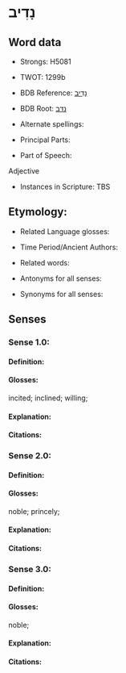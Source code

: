 # נָדִיב

<!-- Status: S2="NeedsEdits" -->
<!-- Lexica used for edits:   -->

## Word data

* Strongs: H5081

* TWOT: 1299b

* BDB Reference: [נָדִיב](rc://en/bdb/dict/n.bc.ad)

* BDB Root: [נדב](rc://en/bdb/dict/n.bc.aa)

* Alternate spellings:

* Principal Parts:

* Part of Speech:

Adjective

* Instances in Scripture: TBS

## Etymology:

* Related Language glosses:

* Time Period/Ancient Authors:

* Related words:

* Antonyms for all senses:

* Synonyms for all senses:

## Senses

### Sense 1.0:

#### Definition:

#### Glosses:

incited; inclined; willing; 

#### Explanation:

#### Citations:



### Sense 2.0:

#### Definition:

#### Glosses:

noble; princely; 

#### Explanation:

#### Citations:



### Sense 3.0:

#### Definition:

#### Glosses:

noble; 

#### Explanation:

#### Citations:



